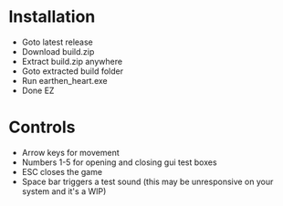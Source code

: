 # Installation

- Goto latest release
- Download build.zip
- Extract build.zip anywhere
- Goto extracted build folder
- Run earthen_heart.exe
- Done EZ

# Controls
- Arrow keys for movement
- Numbers 1-5 for opening and closing gui test boxes
- ESC closes the game
- Space bar triggers a test sound (this may be unresponsive on your system and it's a WIP)
